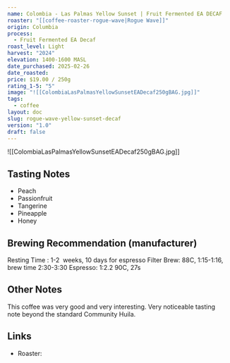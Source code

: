 ```yaml
---
name: Colombia - Las Palmas Yellow Sunset | Fruit Fermented EA DECAF
roaster: "[[coffee-roaster-rogue-wave|Rogue Wave]]"
origin: Columbia
process:
  - Fruit Fermented EA Decaf
roast_level: Light
harvest: "2024"
elevation: 1400-1600 MASL
date_purchased: 2025-02-26
date_roasted: 
price: $19.00 / 250g
rating_1-5: "5"
image: "![[ColombiaLasPalmasYellowSunsetEADecaf250gBAG.jpg]]"
tags:
  - coffee
layout: doc
slug: rogue-wave-yellow-sunset-decaf
version: "1.0"
draft: false
---
```


![[ColombiaLasPalmasYellowSunsetEADecaf250gBAG.jpg]]

## Tasting Notes
- Peach
- Passionfruit
- Tangerine
- Pineapple
- Honey

## Brewing Recommendation (manufacturer)
Resting Time : 1-2  weeks, 10 days for espresso
Filter Brew: 88C, 1:15-1:16, brew time 2:30-3:30
Espresso: 1:2.2 90C, 27s

## Other Notes
This coffee was very good and very interesting.  Very noticeable tasting note beyond the standard Community Huila. 

## Links
- Roaster: 
